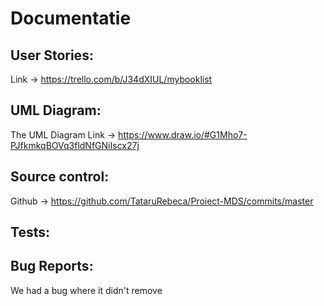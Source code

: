 
# Documentatie

## User Stories:

Link -> https://trello.com/b/J34dXIUL/mybooklist

## UML Diagram:

The UML Diagram Link -> https://www.draw.io/#G1Mho7-PJfkmkqBOVq3fldNfGNiIscx27j

## Source control:

Github -> https://github.com/TataruRebeca/Proiect-MDS/commits/master

## Tests:



## Bug Reports:

We had a bug where it didn't remove
